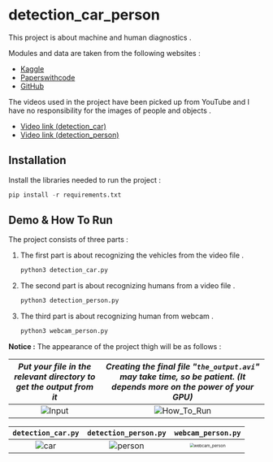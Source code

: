 # detection_car_person

This project is about machine and human diagnostics .

Modules and data are taken from the following websites :

- [Kaggle](https://www.kaggle.com/)
- [Paperswithcode](https://paperswithcode.com/)
- [GitHub](https://github.com/)

The videos used in the project have been picked up from YouTube and I have no responsibility for the images of people and objects .

- [Video link (detection_car)](https://www.youtube.com/watch?v=kh57ERFMk0k)
- [Video link (detection_person)](https://www.youtube.com/watch?v=XfIpSMhd-CA)



## Installation

Install the libraries needed to run the project :

```python
pip install -r requirements.txt
```



## Demo & How To Run

The project consists of three parts :

1. The first part is about recognizing the vehicles from the video file .

   ```python
   python3 detection_car.py
   ```

2. The second part is about recognizing humans from a video file .

   ```python
   python3 detection_person.py
   ```

3. The third part is about recognizing human from webcam .

   ```python
   python3 webcam_person.py
   ```



**Notice :** The appearance of the project thigh will be as follows :

| *Put your file in the relevant directory to get the output from it* | *Creating the final file "` the_output.avi `" may take time, so be patient. (It depends more on the power of your GPU)* |
| :----------------------------------------------------------: | :----------------------------------------------------------: |
| ![Input](C:/Users/farza/Downloads/Compressed/detection_car_person/Run_Example/Input.jpg) | ![How_To_Run](C:/Users/farza/Downloads/Compressed/detection_car_person/Run_Example/How_To_Run.jpg) |



|                      `detection_car.py`                      |                    `detection_person.py`                     |                      `webcam_person.py`                      |
| :----------------------------------------------------------: | :----------------------------------------------------------: | :----------------------------------------------------------: |
| ![car](C:/Users/farza/Downloads/Compressed/detection_car_person/Run_Example/car.gif) | ![person](C:/Users/farza/Downloads/Compressed/detection_car_person/Run_Example/person.gif) | <img src="C:/Users/farza/Downloads/Compressed/detection_car_person/Run_Example/webcam_person.jpg" alt="webcam_person" style="zoom: 50%;" /> |

